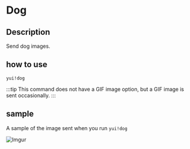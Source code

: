 # Dog

## Description

Send dog images.

## how to use

`yui!dog`

:::tip
This command does not have a GIF image option, but a GIF image is sent occasionally.
:::

## sample

A sample of the image sent when you run `yui!dog`

![Imgur](https://i.imgur.com/9gVn5XJ.png)
